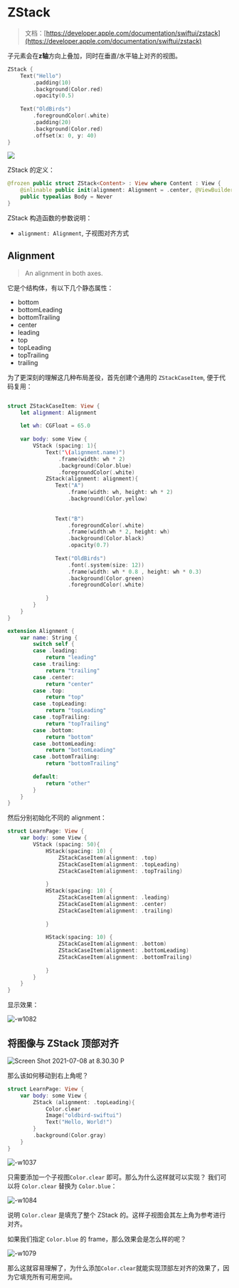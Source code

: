 # ZStack

> 文档：[https://developer.apple.com/documentation/swiftui/zstack](https://developer.apple.com/documentation/swiftui/zstack)

子元素会在**z轴**方向上叠加，同时在垂直/水平轴上对齐的视图。

```swift
ZStack {
    Text("Hello")
        .padding(10)
        .background(Color.red)
        .opacity(0.5)
    
    Text("OldBirds")
        .foregroundColor(.white)
        .padding(20)
        .background(Color.red)
        .offset(x: 0, y: 40)
}
```

![](http://blog.loveli.site/mweb/Screen%20Shot%202021-07-08%20at%207.40.59%20PM.png)


ZStack 的定义：

```swift
@frozen public struct ZStack<Content> : View where Content : View {
    @inlinable public init(alignment: Alignment = .center, @ViewBuilder content: () -> Content)
    public typealias Body = Never
}
```

ZStack 构造函数的参数说明：

* `alignment: Alignment`, 子视图对齐方式

## Alignment

> An alignment in both axes.

它是个结构体，有以下几个静态属性：

* bottom
* bottomLeading
* bottomTrailing
* center
* leading
* top
* topLeading
* topTrailing
* trailing

为了更深刻的理解这几种布局差役，首先创建个通用的 `ZStackCaseItem`, 便于代码复用：

```swift

struct ZStackCaseItem: View {
    let alignment: Alignment
    
    let wh: CGFloat = 65.0
    
    var body: some View {
        VStack (spacing: 1){
            Text("\(alignment.name)")
                .frame(width: wh * 2)
                .background(Color.blue)
                .foregroundColor(.white)
            ZStack(alignment: alignment){
               Text("A")
                   .frame(width: wh, height: wh * 2)
                   .background(Color.yellow)
                   
               
               Text("B")
                   .foregroundColor(.white)
                   .frame(width:wh * 2, height: wh)
                   .background(Color.black)
                   .opacity(0.7)
                   
               Text("OldBirds")
                   .font(.system(size: 12))
                   .frame(width: wh * 0.8 , height: wh * 0.3)
                   .background(Color.green)
                   .foregroundColor(.white)
                   
            }
        }
    }
}

extension Alignment {
    var name: String {
        switch self {
        case .leading:
            return "leading"
        case .trailing:
            return "trailing"
        case .center:
            return "center"
        case .top:
            return "top"
        case .topLeading:
            return "topLeading"
        case .topTrailing:
            return "topTrailing"
        case .bottom:
            return "bottom"
        case .bottomLeading:
            return "bottomLeading"
        case .bottomTrailing:
            return "bottomTrailing"
        
        default:
            return "other"
        }
    }
}
```

然后分别初始化不同的 alignment：

```swift
struct LearnPage: View {
    var body: some View {
        VStack (spacing: 50){
            HStack(spacing: 10) {
                ZStackCaseItem(alignment: .top)
                ZStackCaseItem(alignment: .topLeading)
                ZStackCaseItem(alignment: .topTrailing)
                
            }
            HStack(spacing: 10) {
                ZStackCaseItem(alignment: .leading)
                ZStackCaseItem(alignment: .center)
                ZStackCaseItem(alignment: .trailing)
                
            }
            
            HStack(spacing: 10) {
                ZStackCaseItem(alignment: .bottom)
                ZStackCaseItem(alignment: .bottomLeading)
                ZStackCaseItem(alignment: .bottomTrailing)
                
            }
        }
    }
}
```

显示效果：

![-w1082](http://blog.loveli.site/mweb/16257464746254.jpg)


## 将图像与 ZStack 顶部对齐

![Screen Shot 2021-07-08 at 8.30.30 P](http://blog.loveli.site/mweb/Screen%20Shot%202021-07-08%20at%208.30.30%20PM.png)

那么该如何移动到右上角呢？

```swift
struct LearnPage: View {
    var body: some View {
        ZStack (alignment: .topLeading){
            Color.clear
            Image("oldbird-swiftui")
            Text("Hello, World!")
        }
        .background(Color.gray)
    }
}
```

![-w1037](http://blog.loveli.site/mweb/16257481482530.jpg)

只需要添加一个子视图`Color.clear` 即可。那么为什么这样就可以实现？
我们可以将 `Color.clear` 替换为 `Color.blue`：

![-w1084](http://blog.loveli.site/mweb/16257482568846.jpg)

说明 `Color.clear` 是填充了整个 ZStack 的。这样子视图会其左上角为参考进行对齐。

如果我们指定 `Color.blue` 的 frame，那么效果会是怎么样的呢？

![-w1079](http://blog.loveli.site/mweb/16257486292457.jpg)

那么这就容易理解了，为什么添加`Color.clear`就能实现顶部左对齐的效果了，因为它填充所有可用空间。
